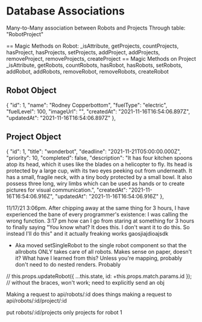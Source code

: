 # Database Associations

Many-to-Many association between Robots and Projects
Through table: "RobotProject"

== Magic Methods on Robot:
\_isAttribute,
getProjects,
countProjects,
hasProject,
hasProjects,
setProjects,
addProject,
addProjects,
removeProject,
removeProjects,
createProject
== Magic Methods on Project
\_isAttribute,
getRobots,
countRobots,
hasRobot,
hasRobots,
setRobots,
addRobot,
addRobots,
removeRobot,
removeRobots,
createRobot

## Robot Object

{
"id": 1,
"name": "Rodney Copperbottom",
"fuelType": "electric",
"fuelLevel": 100,
"imageUrl": "",
"createdAt": "2021-11-16T16:54:06.897Z",
"updatedAt": "2021-11-16T16:54:06.897Z"
},

## Project Object

{
"id": 1,
"title": "wonderbot",
"deadline": "2021-11-21T05:00:00.000Z",
"priority": 10,
"completed": false,
"description": "It has four kitchen spoons atop its head, which it uses like the blades on a helicopter to fly. Its head is protected by a large cup, with its two eyes peeking out from underneath. It has a small, fragile neck, with a tiny body protected by a small bowl. It also possess three long, wiry limbs which can be used as hands or to create pictures for visual communication.",
"createdAt": "2021-11-16T16:54:06.916Z",
"updatedAt": "2021-11-16T16:54:06.916Z"
},

11/17/21 3:06pm. After chipping away at the same thing for 3 hours, I have experienced the bane of every programmer's existence: I was calling the wrong function.
3:17 pm how can I go from staring at something for 3 hours to finally saying "You know what? It does this. I don't want it to do this. So instead I'll do this" and it actually freaking works gaosjiajdioajsdk

- Aka moved setSingleRobot to the single robot component so that the allrobots ONLY takes care of all robots. Makes sense on paper, doesn't it?
  What have I learned from this? Unless you're mapping, probably don't need to do nested renders. Probably

// this.props.updateRobot({ ...this.state, id: +this.props.match.params.id }); // without the braces, won't work; need to explicitly send an obj

Making a request to api/robots/:id does things
making a request to api/robots/:id/project/:id

put robots/:id/projects only projects for robot 1
